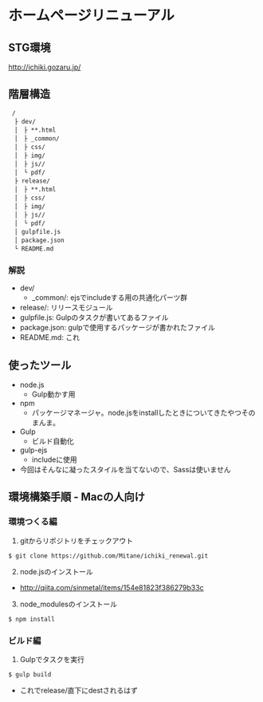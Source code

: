 # ホームページリニューアル

## STG環境
http://ichiki.gozaru.jp/

## 階層構造
~~~
 /
　├ dev/
　│　├ **.html
　│　├ _common/
　│　├ css/
　│　├ img/
　│　├ js//
　│　└ pdf/
　├ release/
　│　├ **.html
　│　├ css/
　│　├ img/
　│　├ js//
　│　└ pdf/
　│ gulpfile.js
　│ package.json
　└ README.md
~~~
### 解説
+ dev/
  - _common/: ejsでincludeする用の共通化パーツ群
+ release/: リリースモジュール
+ gulpfile.js: Gulpのタスクが書いてあるファイル
+ package.json: gulpで使用するパッケージが書かれたファイル
+ README.md: これ

## 使ったツール
+ node.js
  - Gulp動かす用
+ npm
  - パッケージマネージャ。node.jsをinstallしたときについてきたやつそのまんま。
+ Gulp
	- ビルド自動化
+ gulp-ejs
	- includeに使用
+ 今回はそんなに凝ったスタイルを当てないので、Sassは使いません

## 環境構築手順 - Macの人向け
### 環境つくる編
1. gitからリポジトリをチェックアウト
~~~
$ git clone https://github.com/Mitane/ichiki_renewal.git
~~~

2. node.jsのインストール
  + http://qiita.com/sinmetal/items/154e81823f386279b33c

3. node_modulesのインストール
~~~
$ npm install
~~~

### ビルド編
1. Gulpでタスクを実行
~~~
$ gulp build
~~~
  + これでrelease/直下にdestされるはず
